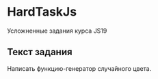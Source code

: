 # HardTaskJs
Усложненные задания курса JS19


## Текст задания

Написать функцию-генератор случайного цвета.
